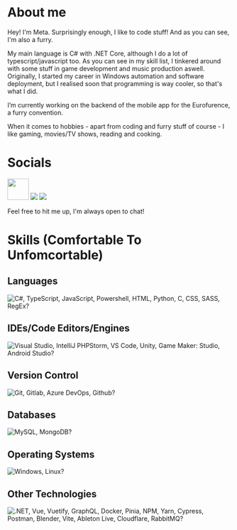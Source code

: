 # About me

Hey! I'm Meta. Surprisingly enough, I like to code stuff! And as you can see, I'm also a furry.

My main language is C# with .NET Core, although I do a lot of typescript/javascript too.
As you can see in my skill list, I tinkered around with some stuff in game development and music production aswell.
Originally, I started my career in Windows automation and software deployment, but I realised soon that programming is way cooler, so that's what I did.

I’m currently working on the backend of the mobile app for the Eurofurence, a furry convention.

When it comes to hobbies - apart from coding and furry stuff of course - I like gaming, movies/TV shows, reading and cooking.

# Socials

[<img src="https://upload.wikimedia.org/wikipedia/commons/8/82/Telegram_logo.svg" width="48">](https://t.me/MetaProot)
[<img src="https://skillicons.dev/icons?i=discord">](https://discord.com/users/meta97)
[<img src="https://skillicons.dev/icons?i=twitter">](https://twitter.com/Metawolve)

Feel free to hit me up, I'm always open to chat!

# Skills (Comfortable To Unfomcortable)

## Languages
![C#, TypeScript, JavaScript, Powershell, HTML, Python, C, CSS, SASS, RegEx?](https://skillicons.dev/icons?i=cs,ts,js,powershell,html,py,c,css,sass,regex&perline=7)

## IDEs/Code Editors/Engines
![Visual Studio, IntelliJ PHPStorm, VS Code, Unity, Game Maker: Studio, Android Studio?](https://skillicons.dev/icons?i=visualstudio,phpstorm,vscode,unity,gamemakerstudio,androidstudio&perline=7)

## Version Control
![Git, Gitlab, Azure DevOps, Github?](https://skillicons.dev/icons?i=git,gitlab,azure,github&perline=7)

## Databases
![MySQL, MongoDB?](https://skillicons.dev/icons?i=mysql,mongodb&perline=7)

## Operating Systems
![Windows, Linux?](https://skillicons.dev/icons?i=windows,linux&perline=7)

## Other Technologies
![.NET, Vue, Vuetify, GraphQL, Docker, Pinia, NPM, Yarn, Cypress, Postman, Blender, Vite, Ableton Live, Cloudflare, RabbitMQ?](https://skillicons.dev/icons?i=dotnet,vue,vuetify,graphql,docker,pinia,npm,yarn,cypress,postman,blender,vite,ableton,cloudflare,rabbitmq&perline=7)
